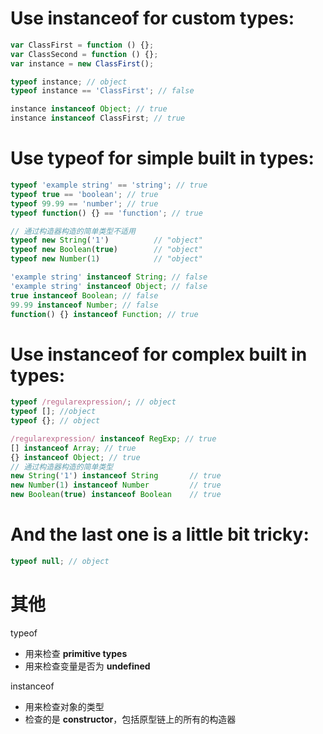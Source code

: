 
# Use instanceof for custom types:
```js
var ClassFirst = function () {};
var ClassSecond = function () {};
var instance = new ClassFirst();

typeof instance; // object
typeof instance == 'ClassFirst'; // false

instance instanceof Object; // true
instance instanceof ClassFirst; // true
```

# Use typeof for simple built in types:
```js
typeof 'example string' == 'string'; // true
typeof true == 'boolean'; // true
typeof 99.99 == 'number'; // true
typeof function() {} == 'function'; // true

// 通过构造器构造的简单类型不适用
typeof new String('1')          // "object"
typeof new Boolean(true)        // "object"
typeof new Number(1)            // "object"

'example string' instanceof String; // false
'example string' instanceof Object; // false
true instanceof Boolean; // false
99.99 instanceof Number; // false
function() {} instanceof Function; // true
```

# Use instanceof for complex built in types:
```js
typeof /regularexpression/; // object
typeof []; //object
typeof {}; // object

/regularexpression/ instanceof RegExp; // true
[] instanceof Array; // true
{} instanceof Object; // true
// 通过构造器构造的简单类型
new String('1') instanceof String       // true
new Number(1) instanceof Number         // true
new Boolean(true) instanceof Boolean    // true
```

# And the last one is a little bit tricky:
```js
typeof null; // object
```

# 其他
typeof
- 用来检查 **primitive types**
- 用来检查变量是否为 **undefined**

instanceof
- 用来检查对象的类型
- 检查的是 **constructor**，包括原型链上的所有的构造器